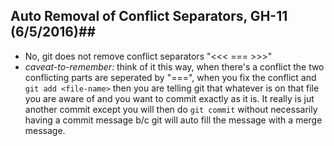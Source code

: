 ## Auto Removal of Conflict Separators, GH-11 (6/5/2016)##

* No, git does not remove conflict separators "<<< === >>>"
* *caveat-to-remember:* think of it this way, when there's a conflict the two conflicting parts are seperated by "===", when you fix the conflict and `git add <file-name>` then you are telling git that whatever is on that file you are aware of and you want to commit exactly as it is.  It really is jut another commit except you will then do `git commit` without necessarily having a commit message b/c git will auto fill the message with a merge message.
